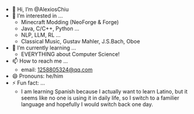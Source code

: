 - 👋 Hi, I’m @AlexiosChiu
- 👀 I’m interested in ...
  - Minecraft Modding (NeoForge & Forge)
  - Java, C/C++, Python ...
  - NLP, LLM, RL ...
  - Classical Music, Gustav Mahler, J.S.Bach, Oboe
- 🌱 I’m currently learning ...
  - EVERYTHING about Computer Science!
- 📫 How to reach me ...
  - email: 1258805324@qq.com
- 😄 Pronouns: he/him
- ⚡ Fun fact: ...
  - I am learning Spanish because I actually want to learn Latino, but it seems like no one is using it in daily life, so I switch to a familier language and hopefully I would switch back one day.

<!---
AlexiosChiu/AlexiosChiu is a ✨ special ✨ repository because its `README.md` (this file) appears on your GitHub profile.
You can click the Preview link to take a look at your changes.
--->
